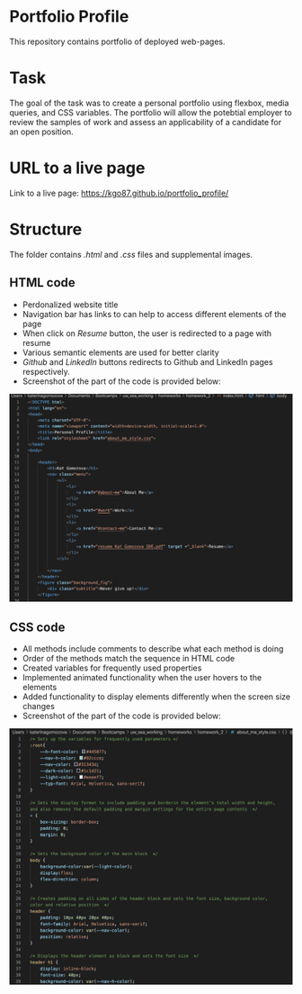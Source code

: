# Portfolio Profile
This repository contains portfolio of deployed web-pages. 

# Task
The goal of the task was to create a personal portfolio using flexbox, media queries, and CSS variables.
The portfolio will allow the potebtial employer to review the samples of work and assess an applicability of a candidate for an open position. 

# URL to a live page
Link to a live page: https://kgo87.github.io/portfolio_profile/  

# Structure
The folder contains  *.html* and  *.css* files and supplemental images.
## HTML code
* Perdonalized website title
* Navigation bar has links to can help to access different elements of the page
* When click on *Resume* button, the user is redirected to a page with resume
* Various semantic elements are used for better clarity
* *Github* and *LinkedIn* buttons redirects to Github and LinkedIn pages respectively.
* Screenshot of the part of the code is provided below:
               
![Screenshot](html_1.png)


## CSS code
* All methods include comments to describe what each method is doing
* Order of the methods match the sequence in HTML code
* Created variables for frequently used properties
* Implemented animated functionality when the user hovers to the elements
* Added functionality to display elements differently when the screen size changes
* Screenshot of the part of the code is provided below:

![Screenshot](css_1.png)

